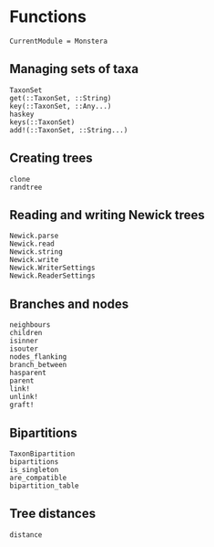 # Functions
```@meta
CurrentModule = Monstera
```

## Managing sets of taxa
```@docs
TaxonSet
get(::TaxonSet, ::String)
key(::TaxonSet, ::Any...)
haskey
keys(::TaxonSet)
add!(::TaxonSet, ::String...)
```

## Creating trees
```@docs
clone
randtree
```

## Reading and writing Newick trees
```@docs
Newick.parse
Newick.read
Newick.string
Newick.write
Newick.WriterSettings
Newick.ReaderSettings
```

## Branches and nodes
```@docs
neighbours
children
isinner
isouter
nodes_flanking
branch_between
hasparent
parent
link!
unlink!
graft!
```

## Bipartitions
```@docs
TaxonBipartition
bipartitions
is_singleton
are_compatible
bipartition_table
```

## Tree distances
```@docs
distance
```